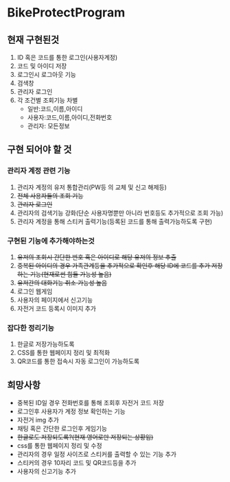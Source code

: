 # BikeProtectProgram
## 현재 구현된것
1. ID 혹은 코드를 통한 로그인(사용자계정)
2. 코드 및 아이디 저장
3. 로그인시 로그아웃 기능
4. 검색창
5. 관리자 로그인
6. 각 조건별 조회기능 차별
    * 일반:코드,이름,아이디
    * 사용자:코드,이름,아이디,전화번호
    * 관리자: 모든정보

## 구현 되어야 할 것
### 관리자 계정 관련 기능
1. 관리자 계정의 유저 통합관리(PW등 의 교체 및 신고 해제등)
2. ~~전체 사용자들의 조회 기능~~
3. ~~관리자 로그인~~
4. 관리자의 검색기능 강화(단순 사용자명뿐만 아니라 번호등도 추가적으로 조회 가능)
5. 관리자 계정을 통해 스티커 출력기능(등록된 코드를 통해 출력가능하도록 구현)

### 구현된 기능에 추가해야하는것 
1. ~~유저의 조회시 간단한 번호 혹은 아이디로 해당 유저의 정보 추출~~
2. ~~중복된 아이디의 경우 가족관계등을 추가적으로 확인후 해당 ID에 코드를 추가 저장하는 기능(현재로썬 힘들 가능성 높음)~~
3. ~~유저간의 대화기능 취소 가능성 높음~~
4. 로그인 웹게임
5. 사용자의 페이지에서 신고기능
6. 자전거 코드 등록시 이미지 추가

### 잡다한 정리기능
1. 한글로 저장가능하도록
2. CSS를 통한 웹페이지 정리 및 최적화
3. QR코드를 통한 접속시 자동 로그인이 가능하도록

## 희망사항
* 중복된 ID일 경우 전화번호를 통해 조회후 자전거 코드 저장
* 로그인후 사용자가 계정 정보 확인하는 기능
* 자전거 img 추가
* 채팅 혹은 간단한 로그인후 게임기능
* ~~한글로도 저장되도록?(현재 영어로만 저장되는 상황임)~~
* css를 통한 웹페이지 정리 및 수정
* 관리자의 경우 일정 사이즈로 스티커를 출력할 수 있는 기능 추가
* 스티커의 경우 10자리 코드 및 QR코드등을 추가
* 사용자의 신고기능 추가